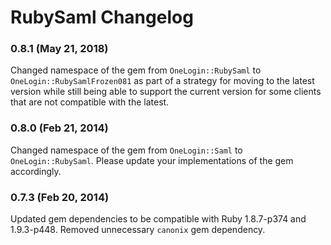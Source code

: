 # RubySaml Changelog

### 0.8.1 (May 21, 2018)
Changed namespace of the gem from `OneLogin::RubySaml` to `OneLogin::RubySamlFrozen081` as part of a strategy for moving to the latest version while still being able to support the current version for some clients that are not compatible with the latest. 

### 0.8.0 (Feb 21, 2014)
Changed namespace of the gem from `OneLogin::Saml` to `OneLogin::RubySaml`.  Please update your implementations of the gem accordingly.

### 0.7.3 (Feb 20, 2014)
Updated gem dependencies to be compatible with Ruby 1.8.7-p374 and 1.9.3-p448. Removed unnecessary `canonix` gem dependency.
